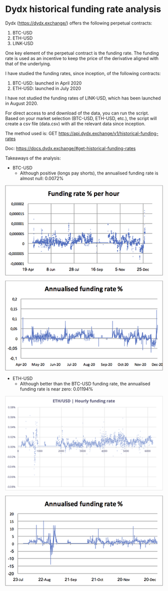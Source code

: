 # Dydx historical funding rate analysis #

Dydx (https://dydx.exchange/) offers the following perpetual contracts:
1. BTC-USD
2. ETH-USD
3. LINK-USD

One key element of the perpetual contract is the funding rate. The funding rate is used as an incentive to keep the price of the derivative aligned with that of the underlying.

I have studied the funding rates, since inception, of the following contracts:
1. BTC-USD: launched in April 2020
2. ETH-USD: launched in July 2020

I have not studied the funding rates of LINK-USD, which has been launched in August 2020.

For direct access to and download of the data, you can run the script. Based on your market selection (BTC-USD, ETH-USD, etc.), the script will create a csv file (data.csv) with all the relevant data since inception.  

The method used is: GET https://api.dydx.exchange/v1/historical-funding-rates

Doc: https://docs.dydx.exchange/#get-historical-funding-rates

Takeaways of the analysis:

* BTC-USD
  * Although positive (longs pay shorts), the annualised funding rate is almost null: 0.0072%

![Alt text](https://raw.githubusercontent.com/TiGowa/dydx-funding-rate/master/btc-usd-funding-per-hour.png?raw=true "Optional Title")

![Alt text](https://raw.githubusercontent.com/TiGowa/dydx-funding-rate/master/btc-usd-funding-annualised.png?raw=true "Optional Title")

* ETH-USD
  * Although better than the BTC-USD funding rate, the annualised funding rate is near zero: 0.01194% 
  
![Alt text](https://raw.githubusercontent.com/TiGowa/dydx-funding-rate/master/eth-usd-funding-per-hour.png?raw=true "Optional Title")

![Alt text](https://raw.githubusercontent.com/TiGowa/dydx-funding-rate/master/eth-usd-funding-annualised.png?raw=true "Optional Title")

